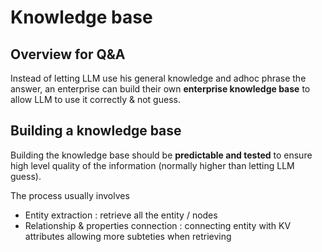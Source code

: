 # Knowledge base

## Overview for Q&A

Instead of letting LLM use his general knowledge and adhoc phrase the answer, an enterprise can build their own **enterprise knowledge base** to allow LLM to use it correctly & not guess.

## Building a knowledge base

Building the knowledge base should be **predictable and tested** to ensure high level quality of the information (normally higher than letting LLM guess).

The process usually involves

* Entity extraction : retrieve all the entity / nodes
* Relationship & properties connection : connecting entity with KV attributes allowing more subteties when retrieving
